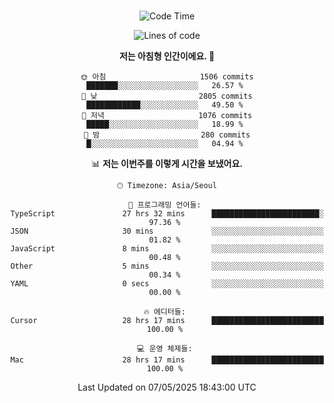 <div align="center">

<br />

 <!--START_SECTION:waka-->
![Code Time](http://img.shields.io/badge/Code%20Time-4%2C549%20hrs%2050%20mins-blue)

![Lines of code](https://img.shields.io/badge/%EC%A0%80%EB%8A%94%20%EC%97%AC%ED%83%9C%EA%B9%8C%EC%A7%80%20-3.3%20million%20%EC%A4%84%EC%9D%98%20%EC%BD%94%EB%93%9C%EB%A5%BC%20%EC%9E%91%EC%84%B1%ED%96%88%EC%96%B4%EC%9A%94.-blue)

**저는 아침형 인간이에요. 🐤** 

```text
🌞 아침                     1506 commits        ███████░░░░░░░░░░░░░░░░░░   26.57 % 
🌆 낮　                     2805 commits        ████████████░░░░░░░░░░░░░   49.50 % 
🌃 저녁                     1076 commits        █████░░░░░░░░░░░░░░░░░░░░   18.99 % 
🌙 밤　                     280 commits         █░░░░░░░░░░░░░░░░░░░░░░░░   04.94 % 
```


📊 **저는 이번주를 이렇게 시간을 보냈어요.** 

```text
🕑︎ Timezone: Asia/Seoul

💬 프로그래밍 언어들: 
TypeScript               27 hrs 32 mins      ████████████████████████░   97.36 % 
JSON                     30 mins             ░░░░░░░░░░░░░░░░░░░░░░░░░   01.82 % 
JavaScript               8 mins              ░░░░░░░░░░░░░░░░░░░░░░░░░   00.48 % 
Other                    5 mins              ░░░░░░░░░░░░░░░░░░░░░░░░░   00.34 % 
YAML                     0 secs              ░░░░░░░░░░░░░░░░░░░░░░░░░   00.00 % 

🔥 에디터들: 
Cursor                   28 hrs 17 mins      █████████████████████████   100.00 % 

💻 운영 체제들: 
Mac                      28 hrs 17 mins      █████████████████████████   100.00 % 
```


 Last Updated on 07/05/2025 18:43:00 UTC
<!--END_SECTION:waka-->

</div>
